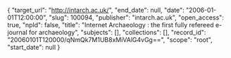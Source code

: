 {
  "target_url": "http://intarch.ac.uk/", 
  "end_date": null, 
  "date": "2006-01-01T12:00:00", 
  "slug": 100094, 
  "publisher": "intarch.ac.uk", 
  "open_access": true, 
  "npld": false, 
  "title": "Internet Archaeology : the first fully refereed e-journal for archaeology", 
  "subjects": [], 
  "collections": [], 
  "record_id": "20060101T120000/qNmQk7M1UB8xMiVAlG4vGg==", 
  "scope": "root", 
  "start_date": null
}

